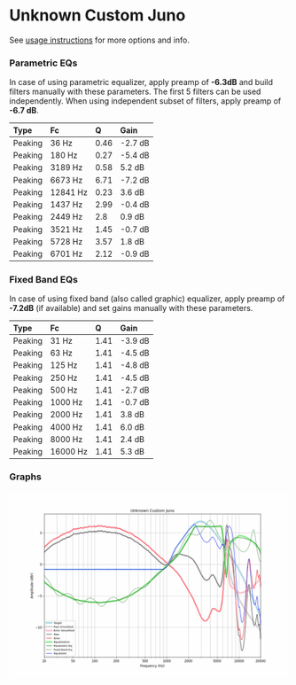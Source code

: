 # Unknown Custom Juno
See [usage instructions](https://github.com/jaakkopasanen/AutoEq#usage) for more options and info.

### Parametric EQs
In case of using parametric equalizer, apply preamp of **-6.3dB** and build filters manually
with these parameters. The first 5 filters can be used independently.
When using independent subset of filters, apply preamp of **-6.7 dB**.

| Type    | Fc       |    Q | Gain    |
|:--------|:---------|:-----|:--------|
| Peaking | 36 Hz    | 0.46 | -2.7 dB |
| Peaking | 180 Hz   | 0.27 | -5.4 dB |
| Peaking | 3189 Hz  | 0.58 | 5.2 dB  |
| Peaking | 6673 Hz  | 6.71 | -7.2 dB |
| Peaking | 12841 Hz | 0.23 | 3.6 dB  |
| Peaking | 1437 Hz  | 2.99 | -0.4 dB |
| Peaking | 2449 Hz  | 2.8  | 0.9 dB  |
| Peaking | 3521 Hz  | 1.45 | -0.7 dB |
| Peaking | 5728 Hz  | 3.57 | 1.8 dB  |
| Peaking | 6701 Hz  | 2.12 | -0.9 dB |

### Fixed Band EQs
In case of using fixed band (also called graphic) equalizer, apply preamp of **-7.2dB**
(if available) and set gains manually with these parameters.

| Type    | Fc       |    Q | Gain    |
|:--------|:---------|:-----|:--------|
| Peaking | 31 Hz    | 1.41 | -3.9 dB |
| Peaking | 63 Hz    | 1.41 | -4.5 dB |
| Peaking | 125 Hz   | 1.41 | -4.8 dB |
| Peaking | 250 Hz   | 1.41 | -4.5 dB |
| Peaking | 500 Hz   | 1.41 | -2.7 dB |
| Peaking | 1000 Hz  | 1.41 | -0.7 dB |
| Peaking | 2000 Hz  | 1.41 | 3.8 dB  |
| Peaking | 4000 Hz  | 1.41 | 6.0 dB  |
| Peaking | 8000 Hz  | 1.41 | 2.4 dB  |
| Peaking | 16000 Hz | 1.41 | 5.3 dB  |

### Graphs
![](./Unknown%20Custom%20Juno.png)